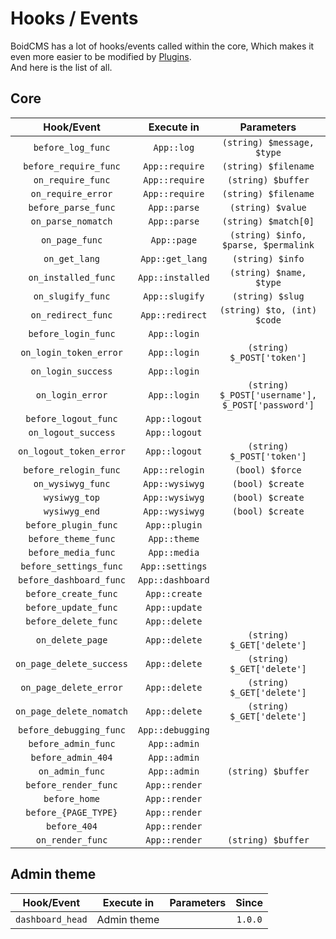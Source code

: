 # Hooks / Events
BoidCMS has a lot of hooks/events called within the core, Which makes it even more easier to be modified by [Plugins](plugins).     
And here is the list of all.

## Core

|       Hook/Event     |    Execute in   |               Parameters           |  Since |
| :------------------: | :--------------: | :--------------------------------: | :----: |
|   `before_log_func`  |    `App::log`    |     `(string) $message, $type`     |  `1.0.0` |
| `before_require_func`|  `App::require`  |       `(string) $filename`         |  `1.0.0` |
|   `on_require_func`  |  `App::require`  |        `(string) $buffer`          |  `1.0.0` |
|   `on_require_error` |  `App::require`  |       `(string) $filename`         |  `1.0.0` |
|  `before_parse_func` |   `App::parse`   |        `(string) $value`           |  `1.0.0` |
|   `on_parse_nomatch` |   `App::parse`   |       `(string) $match[0]`         |  `1.0.0` |
|     `on_page_func`   |    `App::page`   |`(string) $info, $parse, $permalink`|  `1.0.0` |
|      `on_get_lang`   |  `App::get_lang` |         `(string) $info`           |  `1.0.0` |
|  `on_installed_func` | `App::installed` |      `(string) $name, $type`       |  `1.0.0` |
|   `on_slugify_func`  |  `App::slugify`  |         `(string) $slug`           |  `1.0.0` |
|  `on_redirect_func`  |  `App::redirect` |    `(string) $to, (int) $code`     |  `1.0.0` |
| `before_login_func`  |    `App::login`   |                                    |  `1.0.0` |
|`on_login_token_error`|    `App::login`   |     `(string) $_POST['token']`     |  `1.0.0` |
|   `on_login_success` |    `App::login`   |                                    |  `1.0.0` |
|    `on_login_error`  |    `App::login`   |`(string) $_POST['username'], $_POST['password']`|  `1.0.0` |
| `before_logout_func` |    `App::logout`  |                                    |  `1.0.0` |
|  `on_logout_success` |    `App::logout`  |                                    |  `1.0.0` |
|`on_logout_token_error`|   `App::logout`  |      `(string) $_POST['token']`    |  `1.0.0` |
| `before_relogin_func`|    `App::relogin` |           `(bool) $force`          |  `1.0.0` |
|   `on_wysiwyg_func`  |    `App::wysiwyg` |          `(bool) $create`          |  `1.0.0` |
|    `wysiwyg_top`     |    `App::wysiwyg` |          `(bool) $create`          |  `1.0.0` |
|    `wysiwyg_end`     |    `App::wysiwyg` |          `(bool) $create`          |  `1.0.0` |
| `before_plugin_func` |    `App::plugin`  |                                    |  `1.0.0` |
|  `before_theme_func` |     `App::theme`  |                                    |  `1.0.0` |
|  `before_media_func` |     `App::media`  |                                    |  `1.0.0` |
|`before_settings_func`|   `App::settings` |                                    |  `1.0.0` |
|`before_dashboard_func`|  `App::dashboard` |                                    |  `1.0.0` |
| `before_create_func` |    `App::create`   |                                    |  `1.0.0` |
| `before_update_func` |    `App::update`   |                                    |  `1.0.0` |
| `before_delete_func` |    `App::delete`   |                                    |  `1.0.0` |
|    `on_delete_page`  |    `App::delete`   |     `(string) $_GET['delete']`     |  `1.0.0` |
|`on_page_delete_success`|  `App::delete`   |     `(string) $_GET['delete']`     |  `1.0.0` |
|`on_page_delete_error`|    `App::delete`  |     `(string) $_GET['delete']`     |  `1.0.0` |
|`on_page_delete_nomatch`|  `App::delete`   |     `(string) $_GET['delete']`     |  `1.0.0` |
|`before_debugging_func`| `App::debugging`  |                                    |  `1.0.0` | 
| `before_admin_func`  |    `App::admin`   |                                    |  `1.0.0` |
|  `before_admin_404`  |    `App::admin`   |                                    |  `1.0.0` |
|    `on_admin_func`   |    `App::admin`   |         `(string) $buffer`         |  `1.0.0` |
| `before_render_func` |   `App::render`   |                                    |  `1.0.0` |
|     `before_home`    |   `App::render`   |                                    |  `1.0.0` |
| `before_{PAGE_TYPE}` |   `App::render`   |                                    |  `1.0.0` |
|     `before_404`     |   `App::render`   |                                    |  `1.0.0` |
|   `on_render_func`   |   `App::render`   |         `(string) $buffer`         |  `1.0.0` |


## Admin theme
|     Hook/Event    |  Execute in   |  Parameters  |  Since  |
| :---------------: | :-----------: | :----------: | :-----: |
|  `dashboard_head` |  Admin theme  |              | `1.0.0` |
